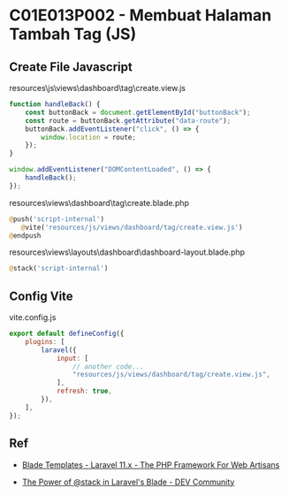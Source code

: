 # C01E013P002 - Membuat Halaman Tambah Tag (JS)

## Create File Javascript

resources\js\views\dashboard\tag\create.view.js

```js
function handleBack() {
    const buttonBack = document.getElementById("buttonBack");
    const route = buttonBack.getAttribute("data-route");
    buttonBack.addEventListener("click", () => {
        window.location = route;
    });
}

window.addEventListener("DOMContentLoaded", () => {
    handleBack();
});
```

resources\views\dashboard\tag\create.blade.php

```php
@push('script-internal')
   @vite('resources/js/views/dashboard/tag/create.view.js')
@endpush
```

resources\views\layouts\dashboard\dashboard-layout.blade.php

```php
@stack('script-internal')
```

## Config Vite

vite.config.js

```js
export default defineConfig({
    plugins: [
        laravel({
            input: [
                // another code...
                "resources/js/views/dashboard/tag/create.view.js",
            ],
            refresh: true,
        }),
    ],
});
```

## Ref

- [Blade Templates - Laravel 11.x - The PHP Framework For Web Artisans](https://laravel.com/docs/11.x/blade#stacks)

- [The Power of @stack in Laravel's Blade - DEV Community](https://dev.to/faridteymouri/the-power-of-stack-in-laravels-blade-4g3b)
